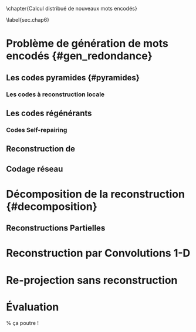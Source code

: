 
\chapter{Calcul distribué de nouveaux mots encodés}

\label{sec.chap6}

# Problème de génération de mots encodés {#gen_redondance}


## Les codes pyramides {#pyramides}

### Les codes à reconstruction locale


## Les codes régénérants

### Codes Self-repairing


## Reconstruction de


## Codage réseau



# Décomposition de la reconstruction {#decomposition}


## Reconstructions Partielles



# Reconstruction par Convolutions 1-D



# Re-projection sans reconstruction



# Évaluation

% ça poutre !


